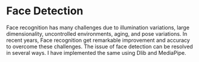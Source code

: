 # Face Detection
 
Face recognition has many challenges due to illumination variations, large dimensionality, uncontrolled environments, aging, and pose variations. In recent years, Face recognition get remarkable improvement and accuracy to overcome these challenges. The issue of face detection can be resolved in several ways. I have implemented the same using Dlib and MediaPipe.

